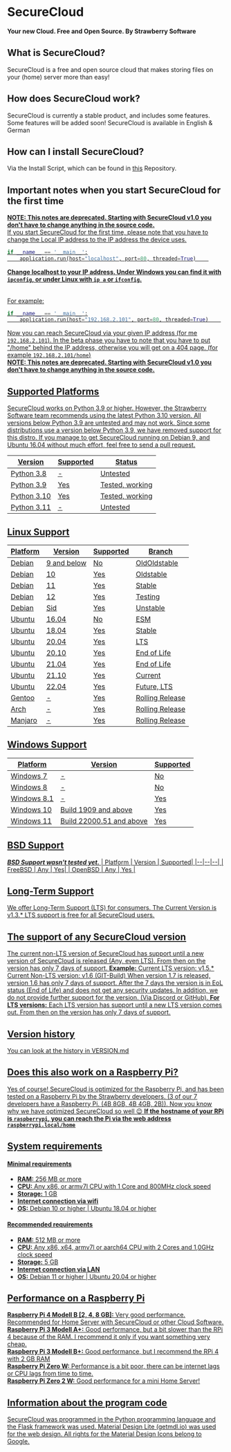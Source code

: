 # SecureCloud
<b> Your new Cloud. Free and Open Source. 
By Strawberry Software </b>

## What is SecureCloud?
SecureCloud is a free and open source cloud that makes storing files on your (home) server more than easy!

## How does SecureCloud work? 
SecureCloud is currently a stable product, and includes some features. Some features will be added soon!
SecureCloud is available in English & German

## How can I install SecureCloud?
Via the Install Script, which can be found in [this](https://github.com/Strawberry-Software-Industries/Install-SecureCloud) Repository. 

## Important notes when you start SecureCloud for the first time
**<u>NOTE: This notes are deprecated. Starting with SecureCloud v1.0 you don't have to change anything in the source code.<u>**<br>
If you start SecureCloud for the first time, please note that you have to change the Local IP address to the IP address the device uses. 

```py
if __name__ == '__main__':
	application.run(host="localhost", port=80, threaded=True)    
```
<b>Change localhost to your IP address.
Under Windows you can find it with `ipconfig`, or under Linux with `ip a` or `ifconfig`. </b>
######
For example:
```py
if __name__ == '__main__':
	application.run(host="192.168.2.101", port=80, threaded=True)    
```
Now you can reach SecureCloud via your given IP address (for me `192.168.2.101`). In the beta phase you have to note that you have to put "/home" behind the IP address, otherwise you will get on a 404 page. (for example `192.168.2.101/home`) <br>
**<u>NOTE: This notes are deprecated. Starting with SecureCloud v1.0 you don't have to change anything in the source code.<u>**<br>

## Supported Platforms
SecureCloud works on Python 3.9 or higher. However, the Strawberry Software team recommends using the latest Python 3.10 version. All versions below Python 3.9 are untested and may not work.
Since some distributions use a version below Python 3.9, we have removed support for this distro. 
If you manage to get SecureCloud running on Debian 9, and Ubuntu 16.04 without much effort, feel free to send a pull request. 

| Version | Supported  |  Status|
|--|--|--| 
| Python 3.8 | - | Untested |
| Python 3.9 | Yes | Tested, working |
| Python 3.10 | Yes | Tested, working |
| Python 3.11 | - | Untested |

## Linux Support
| Platform | Version  |  Supported|  Branch |
|--|--|--| -- |
| Debian | 9 and below | No | OldOldstable |
| Debian | 10 | Yes | Oldstable | 
| Debian | 11 | Yes | Stable    | 
| Debian | 12 | Yes | Testing   | 
| Debian | Sid | Yes | Unstable | 
| Ubuntu | 16.04 | No | ESM     | 
| Ubuntu | 18.04 | Yes | Stable | 
| Ubuntu | 20.04 | Yes | LTS | 
| Ubuntu | 20.10 | Yes | End of Life | 
| Ubuntu | 21.04 | Yes | End of Life | 
| Ubuntu | 21.10 | Yes | Current | 
| Ubuntu | 22.04 | Yes | Future, LTS  |  
| Gentoo | - | Yes | Rolling Release |  
| Arch | - | Yes | Rolling Release   |  
| Manjaro | - | Yes | Rolling Release   |  


## Windows Support
| Platform | Version  |  Supported| 
|--|--|--| 
| Windows 7 | - | No |
| Windows 8 | - | No |
| Windows 8.1 | - | Yes |
| Windows 10 | Build 1909 and above | Yes| 
| Windows 11 | Build 22000.51 and above | Yes | 


## BSD Support
***BSD Support wasn't tested yet.***
| Platform | Version  |  Supported| 
|--|--|--|
| FreeBSD | Any | Yes| 
| OpenBSD | Any | Yes |

## Long-Term Support
We offer Long-Term Support (LTS) for consumers. The Current Version is v1.3.*
LTS support is free for all SecureCloud users. 

## The support of any SecureCloud version
The current non-LTS version of SecureCloud has support until a new version of SecureCloud is released (Any, even LTS). From then on the version has only 7 days of support. 
**Example:**
Current LTS version: v1.5.*
Current Non-LTS version: v1.6 (GIT-Build)
When version 1.7 is released, version 1.6 has only 7 days of support. After the 7 days the version is in EoL status (End of Life) and does not get any security updates. In addition, we do not provide further support for the version. (Via Discord or GitHub).
**For LTS versions:**
Each LTS version has support until a new LTS version comes out. From then on the version has only 7 days of support. 


## Version history

You can look at the history in [VERSION.md](https://github.com/Strawberry-Software-Industries/SecureCloud/blob/main/VERSION.md)	
	
## Does this also work on a Raspberry Pi?
Yes of course! SecureCloud is optimized for the Raspberry Pi, and has been tested on a Raspberry Pi by the Strawberry developers. (3 of our 7 developers have a Raspberry Pi. (4B 8GB, 4B 4GB, 2B)). Now you know why we have optimized SecureCloud so well 😉
<b>If the hostname of your RPi is `raspberrypi`, you can reach the Pi via the web address `raspberrypi.local/home` </b>

## System requirements

#### **Minimal requirements**
 - **RAM:** 256 MB or more
 - **CPU:** Any x86, or armv7l CPU with 1 Core and 800MHz clock speed
 - **Storage:** 1 GB
 - **Internet connection via wifi** 
 - **OS:** Debian 10 or higher | Ubuntu 18.04 or higher 
 
#### **Recommended requirements**
- **RAM:** 512 MB or more
- **CPU:** Any x86, x64, armv7l or aarch64 CPU with 2 Cores and 1,0GHz clock speed
- **Storage:** 5 GB
- **Internet connection via LAN** 
- **OS:** Debian 11 or higher | Ubuntu 20.04 or higher 

## Performance on a Raspberry Pi
**Raspberry Pi 4 Modell B [2, 4, 8 GB]:** Very good performance. Recommended for Home Server with SecureCloud or other Cloud Software. <br>
**Raspberry Pi 3 Modell A+:** Good performance, but a bit slower than the RPi 4 because of the RAM. I recommend it only if you want something very cheap. <br>
**Raspberry Pi 3 Modell B+:** Good performance, but I recommend the RPi 4 with 2 GB RAM  <br>
**Raspberry Pi Zero W:** Performance is a bit poor, there can be internet lags or CPU lags from time to time.  <br>
**Raspberry Pi Zero 2 W:** Good performance for a mini Home Server! <br>

## Information about the program code
SecureCloud was programmed in the Python programming language and the Flask framework was used. Material Design Lite ([getmdl.io](https://getmdl.io)) was used for the web design. All rights for the Material Design Icons belong to Google. 
